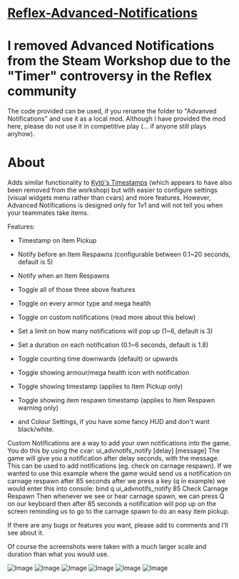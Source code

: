 # [Reflex-Advanced-Notifications](http://steamcommunity.com/sharedfiles/filedetails/?id=890151289)

# I removed Advanced Notifications from the Steam Workshop due to the "Timer" controversy in the Reflex community

The code provided can be used, if you rename the folder to "Advanved Notifications" and use it as a local mod. Although I have provided the mod here, please do not use it in competitive play (... if anyone still plays anyhow).

# About

Adds similar functionality to [Kytö's Timestamps](https://steamcommunity.com/sharedfiles/filedetails/?id=789028269) (which appears to have also been removed from the workshop) but with easier to configure settings (visual widgets menu rather than cvars) and more features. However, Advanced Notifications is designed only for 1v1 and will not tell you when your teammates take items.

Features:
- Timestamp on Item Pickup
- Notify before an Item Respawns (configurable between 0.1~20 seconds, default is 5)
- Notify when an Item Respawns

- Toggle all of those three above features
- Toggle on every armor type and mega health

- Toggle on custom notifications (read more about this below)

- Set a limit on how many notifications will pop up (1~6, default is 3)
- Set a duration on each notification (0.1~6 seconds, default is 1.8)

- Toggle counting time downwards (default) or upwards
- Toggle showing armour/mega health icon with notification
- Toggle showing timestamp (applies to Item Pickup only)
- Toggle showing item respawn timestamp (applies to Item Respawn warning only)

- and Colour Settings, if you have some fancy HUD and don't want black/white.

Custom Notifications are a way to add your own notifications into the game. You do this by using the cvar:
ui_advnotifs_notify [delay] [message]
The game will give you a notification after delay seconds, with the message. This can be used to add notifications (eg. check on carnage respawn). If we wanted to use this example where the game would send us a notification on carnage respawn after 85 seconds after we press a key (q in example) we would enter this into console:
bind q ui_advnotifs_notify 85 Check Carnage Respawn
Then whenever we see or hear carnage spawn, we can press Q on our keyboard then after 85 seconds a notification will pop up on the screen reminding us to go to the carnage spawn to do an easy item pickup.

If there are any bugs or features you want, please add to comments and I'll see about it.

Of course the screenshots were taken with a much larger scale and duration than what you would use.

![Image](https://steamuserimages-a.akamaihd.net/ugc/84846967804450789/2815FA9796FE3D94F435733F46724B3BB8B738F8/)
![Image](https://steamuserimages-a.akamaihd.net/ugc/84846967804346422/055A58C65D445F887AE8BD52E7939C97F68BAFF8/)
![Image](https://steamuserimages-a.akamaihd.net/ugc/84846967804346821/2FFD529CA99D3503605B008DB4F8BB41EAE551BC/)
![Image](https://steamuserimages-a.akamaihd.net/ugc/84846967804349537/BE29D1960B4EA05A34BB5FF7C5A358F40A492595/)
![Image](https://steamuserimages-a.akamaihd.net/ugc/84846967804349698/852F50AC0C6F98821008F9774643636AE4CF2F93/)
![Image](https://steamuserimages-a.akamaihd.net/ugc/84846967804353015/0130C381524C4E7FDBBA801D6F20C5E17CA58D00/)
